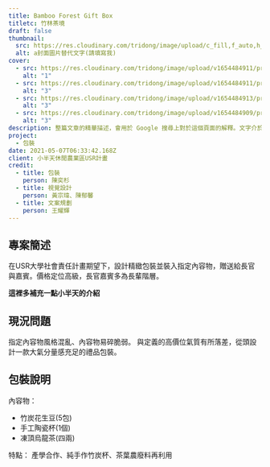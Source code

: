 ```yaml
---
title: Bamboo Forest Gift Box
titletc: 竹林茶境
draft: false
thumbnail:
  src: https://res.cloudinary.com/tridong/image/upload/c_fill,f_auto,h_630,q_auto,w_1200/v1654484911/project/bamboo-forest-gift-box/01-%E7%AB%B9%E6%9E%97%E8%8C%B6%E5%A2%83-%E5%B0%81%E9%9D%A2.webp
  alt: a封面圖片替代文字(請填寫我)
cover:
  - src: https://res.cloudinary.com/tridong/image/upload/v1654484911/project/bamboo-forest-gift-box/01-%E7%AB%B9%E6%9E%97%E8%8C%B6%E5%A2%83-%E5%B0%81%E9%9D%A2.webp
    alt: "1"
  - src: https://res.cloudinary.com/tridong/image/upload/v1654484911/project/bamboo-forest-gift-box/02-%E7%AB%B9%E6%9E%97%E8%8C%B6%E5%A2%83-%E5%93%81%E7%89%8C%E4%BB%8B%E7%B4%B9.jpg
    alt: "3"
  - src: https://res.cloudinary.com/tridong/image/upload/v1654484913/project/bamboo-forest-gift-box/03-%E7%AB%B9%E6%9E%97%E8%8C%B6%E5%A2%83-3%E7%A8%AE%E4%B8%8D%E5%90%8C%E8%A7%92%E5%BA%A6%E7%9A%84%E9%83%A8%E4%BB%B6%E5%9C%96%E5%8B%95%E7%95%AB.webp
    alt: "3"
  - src: https://res.cloudinary.com/tridong/image/upload/v1654484909/project/bamboo-forest-gift-box/04-%E7%AB%B9%E6%9E%97%E8%8C%B6%E5%A2%83-%E7%9B%92%E5%AD%90%E5%8A%A0%E5%B7%A5%E4%BB%8B%E7%B4%B9.jpg
    alt: "3"
description: 整篇文章的精華描述，會用於 Google 搜尋上對於這個頁面的解釋。文字介於 65~80 個中文字。竹林茶境
project:
  - 包裝
date: 2021-05-07T06:33:42.168Z
client: 小半天休閒農業區USR計畫
credit:
  - title: 包裝
    person: 陳奕杉
  - title: 視覺設計
    person: 黃宗瑋、陳郁馨
  - title: 文案規劃
    person: 王耀輝
---
```

## 專案簡述

在USR大學社會責任計畫期望下，設計精緻包裝並裝入指定內容物，贈送給長官與嘉賓。價格定位高級，長官嘉賓多為長輩階層。

 **這裡多補充一點小半天的介紹** 

## 現況問題

指定內容物風格混亂、內容物易碎脆弱。
與定義的高價位氣質有所落差，從頭設計一款大氣分量感充足的禮品包裝。

## 包裝說明

內容物：

* 竹炭花生豆(5包)
* 手工陶瓷杯(1個)
* 凍頂烏龍茶(四兩)

特點：
產學合作、純手作竹炭杯、茶葉農廢料再利用